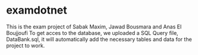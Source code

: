 # examdotnet
This is the exam project of Sabak Maxim, Jawad Bousmara and Anas El Boujjoufi
To get acces to the database, we uploaded a SQL Query file, DataBank.sql, 
it will automatically add the necessary tables and data for the project to work.
